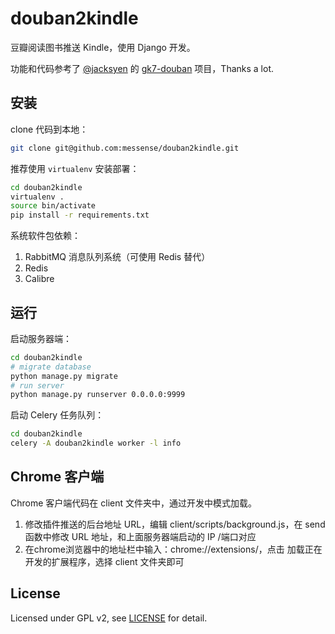 douban2kindle
=============

豆瓣阅读图书推送 Kindle，使用 Django 开发。

功能和代码参考了 [@jacksyen](https://github.com/jacksyen) 的 [gk7-douban](https://github.com/jacksyen/gk7-douban) 项目，Thanks a lot.

## 安装

clone 代码到本地：

```bash
git clone git@github.com:messense/douban2kindle.git
```

推荐使用 `virtualenv` 安装部署：

```bash
cd douban2kindle
virtualenv .
source bin/activate
pip install -r requirements.txt
```

系统软件包依赖：

1. RabbitMQ 消息队列系统（可使用 Redis 替代）
2. Redis
3. Calibre

## 运行

启动服务器端：

```bash
cd douban2kindle
# migrate database
python manage.py migrate
# run server
python manage.py runserver 0.0.0.0:9999
```

启动 Celery 任务队列：

```bash
cd douban2kindle
celery -A douban2kindle worker -l info
```

## Chrome 客户端
Chrome 客户端代码在 client 文件夹中，通过开发中模式加载。

1. 修改插件推送的后台地址 URL，编辑 client/scripts/background.js，在 send 函数中修改 URL 地址，和上面服务器端启动的 IP /端口对应
2. 在chrome浏览器中的地址栏中输入：chrome://extensions/，点击 加载正在开发的扩展程序，选择 client 文件夹即可

## License

Licensed under GPL v2, see [LICENSE](LICENSE) for detail.
